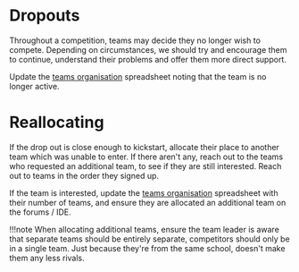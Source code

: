 # Dropouts

Throughout a competition, teams may decide they no longer wish to compete. Depending on circumstances, we should try and encourage them to continue, understand their problems and offer them more direct support.

Update the [teams organisation](./organisation.md) spreadsheet noting that the team is no longer active.

# Reallocating

If the drop out is close enough to kickstart, allocate their place to another team which was unable to enter. If there aren't any, reach out to the teams who requested an additional team, to see if they are still interested. Reach out to teams in the order they signed up.

If the team is interested, update the [teams organisation](./organisation.md) spreadsheet with their number of teams, and ensure they are allocated an additional team on the forums / IDE.

!!!note
    When allocating additional teams, ensure the team leader is aware that separate teams should be entirely separate, competitors should only be in a single team. Just because they're from the same school, doesn't make them any less rivals.
